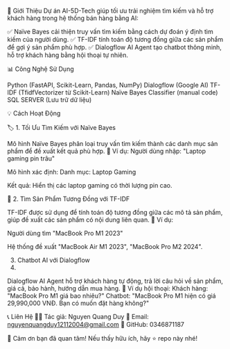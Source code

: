 🚀 Giới Thiệu
Dự án AI-5D-Tech giúp tối ưu trải nghiệm tìm kiếm và hỗ trợ khách hàng trong hệ thống bán hàng bằng AI:

✅ Naïve Bayes cải thiện truy vấn tìm kiếm bằng cách dự đoán ý định tìm kiếm của người dùng.
✅ TF-IDF tính toán độ tương đồng giữa các sản phẩm để gợi ý sản phẩm phù hợp.
✅ Dialogflow AI Agent tạo chatbot thông minh, hỗ trợ khách hàng bằng hội thoại tự nhiên.

📊 Công Nghệ Sử Dụng

Python (FastAPI, Scikit-Learn, Pandas, NumPy)
Dialogflow (Google AI)
TF-IDF (TfidfVectorizer từ Scikit-Learn)
Naïve Bayes Classifier (manual code)
SQL SERVER (Lưu trữ dữ liệu)

💡 Cách Hoạt Động

🏷️ 1. Tối Ưu Tìm Kiếm với Naïve Bayes

Mô hình Naïve Bayes phân loại truy vấn tìm kiếm thành các danh mục sản phẩm để đề xuất kết quả phù hợp.
📌 Ví dụ:
Người dùng nhập: "Laptop gaming pin trâu"

Mô hình xác định: Danh mục: Laptop Gaming

Kết quả: Hiển thị các laptop gaming có thời lượng pin cao.

🔎 2. Tìm Sản Phẩm Tương Đồng với TF-IDF

TF-IDF được sử dụng để tính toán độ tương đồng giữa các mô tả sản phẩm, giúp đề xuất các sản phẩm có nội dung liên quan.
📌 Ví dụ:

Người dùng tìm "MacBook Pro M1 2023"

Hệ thống đề xuất "MacBook Air M1 2023", "MacBook Pro M2 2024".

 3. Chatbot AI với Dialogflow
 4. 
Dialogflow AI Agent hỗ trợ khách hàng tự động, trả lời câu hỏi về sản phẩm, giá cả, bảo hành, hướng dẫn mua hàng.
📌 Ví dụ hội thoại:
Khách hàng: "MacBook Pro M1 giá bao nhiêu?"
Chatbot: "MacBook Pro M1 hiện có giá 29,990,000 VNĐ. Bạn có muốn đặt hàng không?"

📞 Liên Hệ
👨‍💻 Tác giả: Nguyen Quang Duy
📧 Email: nguyenquangduy12112004@gmail.com
🔗 GitHub: 0346871187

🚀 Cảm ơn bạn đã quan tâm! Nếu thấy hữu ích, hãy ⭐ repo này nhé!
